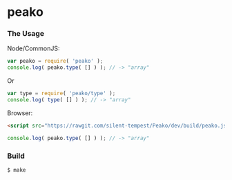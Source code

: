 # peako

### The Usage

Node/CommonJS:

```javascript
var peako = require( 'peako' );
console.log( peako.type( [] ) ); // -> "array"
```

Or

```javascript
var type = require( 'peako/type' );
console.log( type( [] ) ); // -> "array"
```

Browser:

```html
<script src="https://rawgit.com/silent-tempest/Peako/dev/build/peako.js"></script>
```

```javascript
console.log( peako.type( [] ) ); // -> "array"
```

### Build

`$ make`
